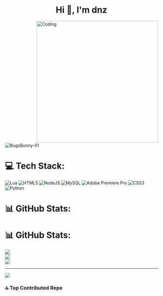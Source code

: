 <h1 align="center">Hi 👋, I'm dnz</h1>

<img align="right" alt="Coding" width="400" src="https://cdn.discordapp.com/attachments/1091829597005422712/1095392251334635540/chill-coding-programming-lo-fi-animation-stock-animation-21874-1280x720.gif">

<p align="left"> <img src="https://komarev.com/ghpvc/?username=BugsBunny-01&label=Profile%20views&color=0e75b6&style=flat" alt="BugsBunny-01" /> </p>

# 💻 Tech Stack:
![Lua](https://img.shields.io/badge/lua-%232C2D72.svg?style=for-the-badge&logo=lua&logoColor=white) ![HTML5](https://img.shields.io/badge/html5-%23E34F26.svg?style=for-the-badge&logo=html5&logoColor=white) ![NodeJS](https://img.shields.io/badge/node.js-6DA55F?style=for-the-badge&logo=node.js&logoColor=white) ![MySQL](https://img.shields.io/badge/mysql-%2300f.svg?style=for-the-badge&logo=mysql&logoColor=white) ![Adobe Premiere Pro](https://img.shields.io/badge/Adobe%20Premiere%20Pro-9999FF.svg?style=for-the-badge&logo=Adobe%20Premiere%20Pro&logoColor=white) ![CSS3](https://img.shields.io/badge/css3-%231572B6.svg?style=for-the-badge&logo=css3&logoColor=white) ![Python](https://img.shields.io/badge/python-3670A0?style=for-the-badge&logo=python&logoColor=ffdd54)
# 📊 GitHub Stats:
# 📊 GitHub Stats:
![](https://github-readme-stats.vercel.app/api?username=dnx01&theme=dark&hide_border=false&include_all_commits=false&count_private=false)<br/>
![](https://github-readme-streak-stats.herokuapp.com/?user=dnx01&theme=dark&hide_border=false)<br/>
![](https://github-readme-stats.vercel.app/api/top-langs/?username=dnx01&theme=dark&hide_border=false&include_all_commits=false&count_private=false&layout=compact)

---
[![](https://visitcount.itsvg.in/api?id=dnx01&icon=0&color=0)](https://visitcount.itsvg.in)

<!-- Proudly created with GPRM ( https://gprm.itsvg.in ) -->

### 🔝 Top Contributed Repo
<!--![](https://github-contributor-stats.vercel.app/api?username=dnx01&limit=5&theme=dark&combine_all_yearly_contributions=true)-->


